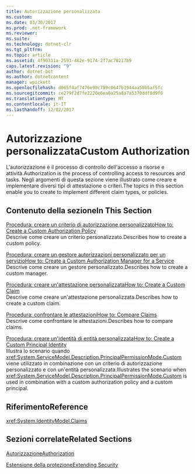 ```yaml
---
title: Autorizzazione personalizzata
ms.custom: 
ms.date: 03/30/2017
ms.prod: .net-framework
ms.reviewer: 
ms.suite: 
ms.technology: dotnet-clr
ms.tgt_pltfrm: 
ms.topic: article
ms.assetid: 4f90311a-2593-462e-9174-2f7ac78217b9
caps.latest.revision: "9"
author: dotnet-bot
ms.author: dotnetcontent
manager: wpickett
ms.openlocfilehash: d065f4af7476e90c789c0647b1944aa50b5af5fc
ms.sourcegitcommit: ce279f2d7fe2220e6ea0a25a8a7a5370ddf8d9f0
ms.translationtype: MT
ms.contentlocale: it-IT
ms.lasthandoff: 12/02/2017
---
```

# <a name="custom-authorization"></a><span data-ttu-id="f2302-102">Autorizzazione personalizzata</span><span class="sxs-lookup"><span data-stu-id="f2302-102">Custom Authorization</span></span>
<span data-ttu-id="f2302-103">L'autorizzazione è il processo di controllo dell'accesso a risorse e attività.</span><span class="sxs-lookup"><span data-stu-id="f2302-103">Authorization is the process of controlling access to resources and tasks.</span></span> <span data-ttu-id="f2302-104">Negli argomenti di questa sezione viene illustrato come creare e implementare diversi tipi di attestazione o criteri.</span><span class="sxs-lookup"><span data-stu-id="f2302-104">The topics in this section enable you to create to implement different claim types, or policies.</span></span>  
  
## <a name="in-this-section"></a><span data-ttu-id="f2302-105">Contenuto della sezione</span><span class="sxs-lookup"><span data-stu-id="f2302-105">In This Section</span></span>  
 [<span data-ttu-id="f2302-106">Procedura: creare un criterio di autorizzazione personalizzato</span><span class="sxs-lookup"><span data-stu-id="f2302-106">How to: Create a Custom Authorization Policy</span></span>](../../../../docs/framework/wcf/extending/how-to-create-a-custom-authorization-policy.md)  
 <span data-ttu-id="f2302-107">Descrive come creare un criterio personalizzato.</span><span class="sxs-lookup"><span data-stu-id="f2302-107">Describes how to create a custom policy.</span></span>  
  
 [<span data-ttu-id="f2302-108">Procedura: creare un gestore autorizzazioni personalizzato per un servizio</span><span class="sxs-lookup"><span data-stu-id="f2302-108">How to: Create a Custom Authorization Manager for a Service</span></span>](../../../../docs/framework/wcf/extending/how-to-create-a-custom-authorization-manager-for-a-service.md)  
 <span data-ttu-id="f2302-109">Descrive come creare un gestore personalizzato.</span><span class="sxs-lookup"><span data-stu-id="f2302-109">Describes how to create a custom manager.</span></span>  
  
 [<span data-ttu-id="f2302-110">Procedura: creare un'attestazione personalizzata</span><span class="sxs-lookup"><span data-stu-id="f2302-110">How to: Create a Custom Claim</span></span>](../../../../docs/framework/wcf/extending/how-to-create-a-custom-claim.md)  
 <span data-ttu-id="f2302-111">Descrive come creare un'attestazione personalizzata.</span><span class="sxs-lookup"><span data-stu-id="f2302-111">Describes how to create a custom claim.</span></span>  
  
 [<span data-ttu-id="f2302-112">Procedura: confrontare le attestazioni</span><span class="sxs-lookup"><span data-stu-id="f2302-112">How to: Compare Claims</span></span>](../../../../docs/framework/wcf/extending/how-to-compare-claims.md)  
 <span data-ttu-id="f2302-113">Descrive come confrontare le attestazioni.</span><span class="sxs-lookup"><span data-stu-id="f2302-113">Describes how to compare claims.</span></span>  
  
 [<span data-ttu-id="f2302-114">Procedura: creare un'identità di entità personalizzata</span><span class="sxs-lookup"><span data-stu-id="f2302-114">How to: Create a Custom Principal Identity</span></span>](../../../../docs/framework/wcf/extending/how-to-create-a-custom-principal-identity.md)  
 <span data-ttu-id="f2302-115">Illustra lo scenario quando <xref:System.ServiceModel.Description.PrincipalPermissionMode.Custom> viene utilizzato in combinazione con un criterio di autorizzazione personalizzato e con un'entità personalizzata.</span><span class="sxs-lookup"><span data-stu-id="f2302-115">Illustrates the scenario when <xref:System.ServiceModel.Description.PrincipalPermissionMode.Custom> is used in combination with a custom authorization policy and a custom principal.</span></span>  
  
## <a name="reference"></a><span data-ttu-id="f2302-116">Riferimento</span><span class="sxs-lookup"><span data-stu-id="f2302-116">Reference</span></span>  
 <xref:System.IdentityModel.Claims>  
  
## <a name="related-sections"></a><span data-ttu-id="f2302-117">Sezioni correlate</span><span class="sxs-lookup"><span data-stu-id="f2302-117">Related Sections</span></span>  
 [<span data-ttu-id="f2302-118">Autorizzazione</span><span class="sxs-lookup"><span data-stu-id="f2302-118">Authorization</span></span>](../../../../docs/framework/wcf/feature-details/authorization-in-wcf.md)  
  
 [<span data-ttu-id="f2302-119">Estensione della protezione</span><span class="sxs-lookup"><span data-stu-id="f2302-119">Extending Security</span></span>](../../../../docs/framework/wcf/extending/extending-security.md)
